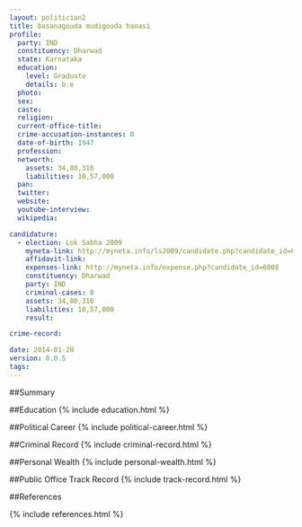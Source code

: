 ```yaml
---
layout: politician2
title: basanagouda mudigouda hanasi
profile: 
  party: IND
  constituency: Dharwad
  state: Karnataka
  education: 
    level: Graduate
    details: b.e
  photo: 
  sex: 
  caste: 
  religion: 
  current-office-title: 
  crime-accusation-instances: 0
  date-of-birth: 1947
  profession: 
  networth: 
    assets: 34,80,316
    liabilities: 10,57,000
  pan: 
  twitter: 
  website: 
  youtube-interview: 
  wikipedia: 

candidature: 
  - election: Lok Sabha 2009
    myneta-link: http://myneta.info/ls2009/candidate.php?candidate_id=6008
    affidavit-link: 
    expenses-link: http://myneta.info/expense.php?candidate_id=6008
    constituency: Dharwad 
    party: IND
    criminal-cases: 0
    assets: 34,80,316
    liabilities: 10,57,000
    result:  

crime-record: 

date: 2014-01-28
version: 0.0.5
tags: 
---
```

##Summary


##Education
{% include education.html %}


##Political Career
{% include political-career.html %}


##Criminal Record
{% include criminal-record.html %}


##Personal Wealth
{% include personal-wealth.html %}


##Public Office Track Record
{% include track-record.html %}


##References


{% include references.html %}
